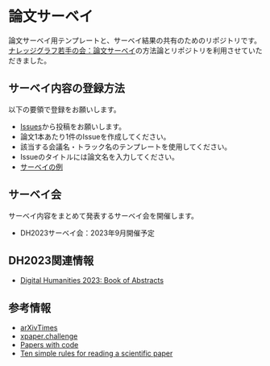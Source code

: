 # 論文サーベイ
論文サーベイ用テンプレートと、サーベイ結果の共有のためのリポジトリです。[ナレッジグラフ若手の会：論文サーベイ](https://github.com/knowledgegraph-yra/Survey)の方法論とリポジトリを利用させていただきました。

## サーベイ内容の登録方法
以下の要領で登録をお願いします。
- [Issues](https://github.com/utokyodh/survey/issues)から投稿をお願いします。
- 論文1本あたり1件のIssueを作成してください。
- 該当する会議名・トラック名のテンプレートを使用してください。
- Issueのタイトルには論文名を入力してください。
- [サーベイの例](https://github.com/utokyodh/survey/issues/1)

## サーベイ会
サーベイ内容をまとめて発表するサーベイ会を開催します。  
- DH2023サーベイ会：2023年9月開催予定

## DH2023関連情報
- [Digital Humanities 2023: Book of Abstracts](https://zenodo.org/record/8210808)

## 参考情報
- [arXivTimes](https://github.com/arXivTimes/arXivTimes)
- [xpaper.challenge](http://xpaperchallenge.org/)
- [Papers with code](https://paperswithcode.com/)
- [Ten simple rules for reading a scientific paper](https://journals.plos.org/ploscompbiol/article?id=10.1371/journal.pcbi.1008032)
